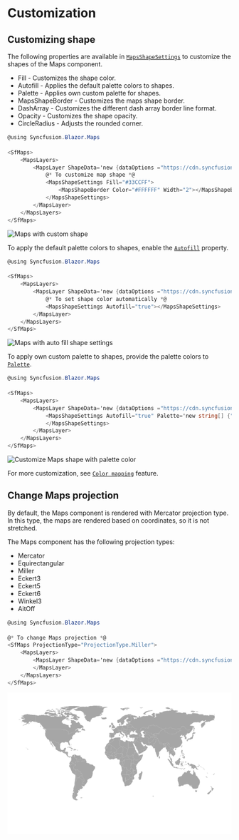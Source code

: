 # Customization

## Customizing shape

The following properties are available in [`MapsShapeSettings`](https://help.syncfusion.com/cr/aspnetcore-blazor/Syncfusion.Blazor.Maps.MapsShapeSettings.html) to customize the shapes of the Maps component.

* Fill - Customizes the shape color.
* Autofill - Applies the default palette colors to shapes.
* Palette - Applies own custom palette for shapes.
* MapsShapeBorder - Customizes the maps shape border.
* DashArray - Customizes the different dash array border line format.
* Opacity - Customizes the shape opacity.
* CircleRadius - Adjusts the rounded corner.

```csharp
@using Syncfusion.Blazor.Maps

<SfMaps>
    <MapsLayers>
        <MapsLayer ShapeData='new {dataOptions ="https://cdn.syncfusion.com/maps/map-data/world-map.json"}' TValue="string">
            @* To customize map shape *@
            <MapsShapeSettings Fill="#33CCFF">
                <MapsShapeBorder Color="#FFFFFF" Width="2"></MapsShapeBorder>
            </MapsShapeSettings>
        </MapsLayer>
    </MapsLayers>
</SfMaps>
```

![Maps with custom shape](./images/Customization/CustomizeShape.png)

To apply the default palette colors to shapes, enable the [`Autofill`](https://help.syncfusion.com/cr/blazor/Syncfusion.Blazor.Maps.ShapeSettingsModel.html#Syncfusion_Blazor_Maps_ShapeSettingsModel_Autofill) property.

```csharp
@using Syncfusion.Blazor.Maps

<SfMaps>
    <MapsLayers>
        <MapsLayer ShapeData='new {dataOptions ="https://cdn.syncfusion.com/maps/map-data/world-map.json"}' TValue="string">
            @* To set shape color automatically *@
            <MapsShapeSettings Autofill="true"></MapsShapeSettings>
        </MapsLayer>
    </MapsLayers>
</SfMaps>
```

![Maps with auto fill shape settings](./images/Customization/Autofill.png)

To apply own custom palette to shapes, provide the palette colors to [`Palette`](https://help.syncfusion.com/cr/blazor/Syncfusion.Blazor.Maps.MapsShapeSettings.html#Syncfusion_Blazor_Maps_MapsShapeSettings_Palette).

```csharp
@using Syncfusion.Blazor.Maps

<SfMaps>
    <MapsLayers>
        <MapsLayer ShapeData='new {dataOptions ="https://cdn.syncfusion.com/maps/map-data/world-map.json"}' TValue="string">
            <MapsShapeSettings Autofill="true" Palette='new string[] {"#33CCFF", "#FF0000", "#800000", "#FFFF00", "#808000"}'>
            </MapsShapeSettings>
        </MapsLayer>
    </MapsLayers>
</SfMaps>
```

![Customize Maps shape with palette color](./images/Customization/Palette.png)

For more customization, see [`Color mapping`](../maps/color-mapping) feature.

## Change Maps projection

By default, the Maps component is rendered with Mercator projection type. In this type, the maps are rendered based on coordinates, so it is not stretched.

The Maps component has the following projection types:

* Mercator
* Equirectangular
* Miller
* Eckert3
* Eckert5
* Eckert6
* Winkel3
* AitOff

```csharp
@using Syncfusion.Blazor.Maps

@* To change Maps projection *@
<SfMaps ProjectionType="ProjectionType.Miller">
    <MapsLayers>
        <MapsLayer ShapeData='new {dataOptions ="https://cdn.syncfusion.com/maps/map-data/world-map.json"}' TValue="string">
        </MapsLayer>
    </MapsLayers>
</SfMaps>
```

![Maps with custom projection type](./images/Customization/ProjectionType.png)